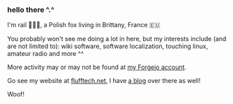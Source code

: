 ### hello there ^.^

I'm rail 🦊🏳️‍⚧️, a Polish fox living in Brittany, France 🇪🇺

You probably won't see me doing a lot in here, but my interests include (and are not limited to): wiki software, software localization, touching linux, amateur radio and more ^^

More activity may or may not be found at [my Forgejo account](https://git.vulpinecitrus.info/rail).

Go see my website at [flufftech.net](https://flufftech.net), I have [a blog](https://flufftech.net/posts/) over there as well!

Woof!
<!--
**rail01/rail01** is a ✨ _special_ ✨ repository because its `README.md` (this file) appears on your GitHub profile.

Here are some ideas to get you started:

- 🔭 I’m currently working on ...
- 🌱 I’m currently learning ...
- 👯 I’m looking to collaborate on ...
- 🤔 I’m looking for help with ...
- 💬 Ask me about ...
- 📫 How to reach me: ...
- 😄 Pronouns: ...
- ⚡ Fun fact: ...
-->
